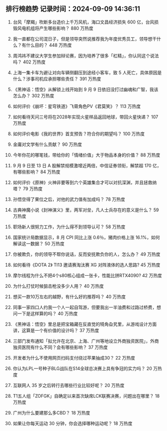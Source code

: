 
## 排行榜趋势 记录时间：2024-09-09 14:36:11
  
  1. 台风「摩羯」吹断多台造价上千万风机，海口文昌经济损失 600 亿，台风损毁风电机组将产生哪些影响？ 880 万热度
    
  2. 我一直都在公司混日子，但是领导突然说推荐我为年度优秀员工，领导想干什么？有什么目的？ 448 万热度
    
  3. 周鸿祎不建议大学生参加辩论赛，因为培养了很多「杠精」，你认同这个说法吗？ 402 万热度
    
  4. 上海一集卡车为避让对向车辆侧翻压到途经小客车，致 5 人死亡，具体原因是什么？涉事司机应承担哪些责任？ 391 万热度
    
  5. 《黑神话：悟空》从解锁上线开始到 9 月 9 日依旧没打过幽魂和广智，我该怎么办？ 302 万热度
    
  6. 如何评价《崩坏：星穹铁道》飞霄角色PV《君莫笑》？ 113 万热度
    
  7. 如何看待天问三号将在2028年实现火星样品返回地球，带回火星快递？ 107 万热度
    
  8. 如何评价电影《我的世界》首支预告？符合你的期望吗？ 100 万热度
    
  9. 金庸对文学有什么贡献？ 90 万热度
    
  10. 今年你花的哪笔钱，带给你的「情绪价值」大于物品本身的价值？ 88 万热度
    
  11. 9 月 9 日至 13 日 A 股解禁规模激增近两倍，中信证券领衔，解禁超 170 亿，有哪些影响？ 84 万热度
    
  12. 如何评价《原神》火神非要等到六个英雄集合才可以对抗深渊，并且拯救纳塔？ 79 万热度
    
  13. 孙悟空得了果位之后，对他的武力值有加成吗？ 78 万热度
    
  14. 古典神魔小说《封神演义》里，两军对垒，凡人士兵存在的意义是什么？ 59 万热度
    
  15. 职场新人很努力工作，为什么得不到领导认可？ 58 万热度
    
  16. 国家统计局数据显示，8 月 CPI 同比上涨 0.6％，猪肉价格上涨 16.1%，如何解读这一数据？ 50 万热度
    
  17. 你被欺负，你的领导不帮你说话，反而安抚欺负你的人，怎么办？ 49 万热度
    
  18. 如何看待《DOTA 2》 TI13 邀请赛淘汰赛 XG 对阵液体的选人思路? 45 万热度
    
  19. 摩尔线程为什么不把4个s80核心组成一张卡，性能比拼RTX4090? 42 万热度
    
  20. 为什么打仗时候狙击枪没多少人用？ 40 万热度
    
  21. 想买一款10万左右的越野，有什么好的推荐吗？ 40 万热度
    
  22. 同事一家四口人约我一个人一起自驾游，但要我出一半油费和过路过桥费，想问一下是这样算的吗？ 40 万热度
    
  23. 《黑神话：悟空》里总是把宝箱藏在反直觉的犄角旮旯里，从游戏设计方面讲，这算是一个有价值的设计吗？ 37 万热度
    
  24. 三部门发布通知「拟允许在北京、上海、广州等地设立外商独资医院」，外商独资医院有什么不同？会有哪些影响？ 37 万热度
    
  25. 开发者为什么不使用网页扫码支付绕过苹果抽成30？ 22 万热度
    
  26. 你认为LPL一号种子BLG战队在S14全球总决赛上具有争冠的实力吗？ 20 万热度
    
  27. 互联网人 35 岁之后转行去哪些行业比较好呢？ 20 万热度
    
  28. T1五人组「ZOFGK」自确定以来首次缺席LCK联赛决赛，问题出在哪里？ 18 万热度
    
  29. 广州为什么要建那么多CBD？ 18 万热度
    
  30. 如果让你每天运动 30 分钟，你会选择哪种运动呢？ 18 万热度
    